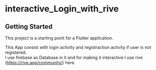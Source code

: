 # interactive_Login_with_rive

## Getting Started

This project is a starting point for a Flutter application.

This App consist with login activity and registraction activity if user is not registered.\
I use firebase as Database in it and for making it interactive I use rive (https://rive.app/community/) here. 

